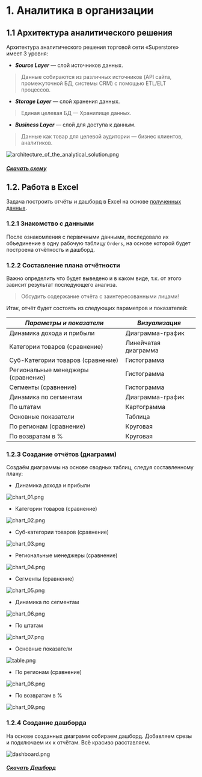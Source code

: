 # 1. Аналитика в организации
## 1.1 Архитектура аналитического решения
Архитектура аналитического решения торговой сети «Superstore» имеет 3 уровня:
- ***Source Layer*** — слой источников данных. 
> Данные собираются из различных источников (API сайта, промежуточной БД, системы CRM) с помощью ETL/ELT процессов.
- ***Storage Layer*** — слой хранения данных.
> Единая целевая БД — Хранилище данных.
- ***Business Layer*** — слой для доступа к данным.
> Данные как товар для целевой аудитории — бизнес клиентов, аналитиков.

![architecture_of_the_analytical_solution.png](img/architecture_of_the_analytical_solution.png)

##### [Скачать схему](data/architecture_of_the_analytical_solution.zip)

## 1.2. Работа в Excel
Задача построить отчёты и дашборд в Excel на основе [полученных данных](data/Sample%20-%20Superstore.xls).

### 1.2.1 Знакомство с данными
После ознакомления с первичными данными, последовало их объединение в одну рабочую таблицу `Orders`, 
на основе которой будет построена отчётность и дашборд.

### 1.2.2 Составление плана отчётности
Важно определить что будет выведено и в каком виде, т.к. от этого зависит результат последующего анализа.

> Обсудить содержание отчёта с заинтересованными лицами!

Итак, отчёт будет состоять из следующих параметров и показателей:

|***Параметры и показатели***|***Визуализация***|
|---|---|
|Динамика дохода и прибыли|Диаграмма-график|
|Категории товаров (сравнение)|Линейчатая диаграмма|
|Суб-Категории товаров (сравнение)|Гистограмма|
|Региональные менеджеры (сравнение)|Гистограмма|
|Сегменты (сравнение)|Гистограмма|
|Динамика по сегментам|Диаграмма-график|
|По штатам|Картограмма|
|Основные показатели|Таблица|
|По регионам (сравнение)|Круговая|
|По возвратам в %|Круговая|

### 1.2.3 Создание отчётов (диаграмм)
Создаём диаграммы на основе сводных таблиц, следуя составленному плану:
- Динамика дохода и прибыли

![chart_01.png](img/chart_01.png)

- Категории товаров (сравнение)

![chart_02.png](img/chart_02.png)

- Суб-категории товаров (сравнение)

![chart_03.png](img/chart_03.png)

- Региональные менеджеры (сравнение)

![chart_04.png](img/chart_04.png)

- Сегменты (сравнение)

![chart_05.png](img/chart_05.png)

- Динамика по сегментам

![chart_06.png](img/chart_06.png)

- По штатам

![chart_07.png](img/chart_07.png)

- Основные показатели

![table.png](img/table.png)

- По регионам (сравнение)

![chart_08.png](img/chart_08.png)

- По возвратам в %

![chart_09.png](img/chart_09.png)

### 1.2.4 Создание дашборда
На основе созданных диаграмм собираем дашборд. Добавляем срезы и подключаем их к отчётам. Всё красиво расставляем.

![dashboard.png](img/dashboard.png)

##### [Скачать Дашборд](data/superstore%20dashboard.xlsx)
